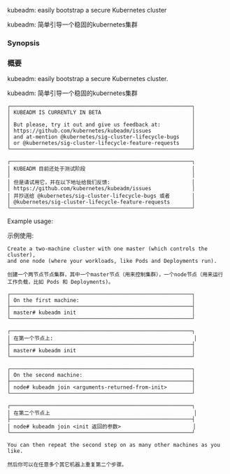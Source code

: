 
kubeadm: easily bootstrap a secure Kubernetes cluster

kubeadm: 简单引导一个稳固的kubernetes集群

### Synopsis

### 概要

kubeadm: easily bootstrap a secure Kubernetes cluster.

kubeadm: 简单引导一个稳固的kubernetes集群

    ┌──────────────────────────────────────────────────────────┐
    │ KUBEADM IS CURRENTLY IN BETA                             │
    │                                                          │
    │ But please, try it out and give us feedback at:          │
    │ https://github.com/kubernetes/kubeadm/issues             │
    │ and at-mention @kubernetes/sig-cluster-lifecycle-bugs    │
    │ or @kubernetes/sig-cluster-lifecycle-feature-requests    │
    └──────────────────────────────────────────────────────────┘

    ┌──────────────────────────────────────────────────────────┐
    │ KUBEADM 目前还处于测试阶段                                  │
    │                                                          │
    │ 但是请试用它，并在以下地址给我们反馈:                          │
    │ https://github.com/kubernetes/kubeadm/issues             │
    │ 并抄送给 @kubernetes/sig-cluster-lifecycle-bugs 或者       │
    │ @kubernetes/sig-cluster-lifecycle-feature-requests       │
    └──────────────────────────────────────────────────────────┘

Example usage:

示例使用:

    Create a two-machine cluster with one master (which controls the cluster),
    and one node (where your workloads, like Pods and Deployments run).

    创建一个两节点节点集群，其中一个master节点（用来控制集群），一个node节点（用来运行工作负载，比如 Pods 和 Deployments)。

    ┌──────────────────────────────────────────────────────────┐
    │ On the first machine:                                    │
    ├──────────────────────────────────────────────────────────┤
    │ master# kubeadm init                                     │
    └──────────────────────────────────────────────────────────┘

    ┌──────────────────────────────────────────────────────────┐
    │ 在第一个节点上:                                             │
    ├──────────────────────────────────────────────────────────┤
    │ master# kubeadm init                                     │
    └──────────────────────────────────────────────────────────┘

    ┌──────────────────────────────────────────────────────────┐
    │ On the second machine:                                   │
    ├──────────────────────────────────────────────────────────┤
    │ node# kubeadm join <arguments-returned-from-init>        │
    └──────────────────────────────────────────────────────────┘

    ┌──────────────────────────────────────────────────────────┐
    │ 在第二个节点上                                              │
    ├──────────────────────────────────────────────────────────┤
    │ node# kubeadm join <init 返回的参数>                       │
    └──────────────────────────────────────────────────────────┘

    You can then repeat the second step on as many other machines as you like.

    然后你可以在任意多个其它机器上重复第二个步骤。
